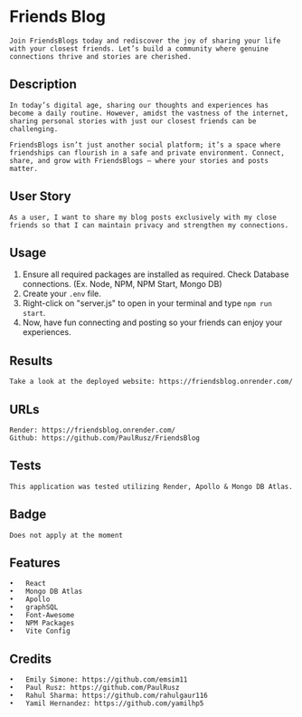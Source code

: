 # Friends Blog

    Join FriendsBlogs today and rediscover the joy of sharing your life with your closest friends. Let’s build a community where genuine connections thrive and stories are cherished.

## Description

    In today’s digital age, sharing our thoughts and experiences has become a daily routine. However, amidst the vastness of the internet, sharing personal stories with just our closest friends can be challenging.

    FriendsBlogs isn’t just another social platform; it’s a space where friendships can flourish in a safe and private environment. Connect, share, and grow with FriendsBlogs – where your stories and posts matter.

## User Story

    As a user, I want to share my blog posts exclusively with my close friends so that I can maintain privacy and strengthen my connections.

## Usage

   1. Ensure all required packages are installed as required. Check Database connections. (Ex. Node, NPM, NPM Start, Mongo DB)
   2. Create your `.env` file.
   3. Right-click on "server.js" to open in your terminal and type `npm run start`.
   4. Now, have fun connecting and posting so your friends can enjoy your experiences.

## Results

    Take a look at the deployed website: https://friendsblog.onrender.com/

## URLs

    Render: https://friendsblog.onrender.com/
    Github: https://github.com/PaulRusz/FriendsBlog

## Tests

    This application was tested utilizing Render, Apollo & Mongo DB Atlas. 

## Badge

    Does not apply at the moment 

## Features

    •   React
    •   Mongo DB Atlas
    •   Apollo 
    •   graphSQL
    •   Font-Awesome 
    •   NPM Packages 
    •   Vite Config 

## Credits

    •   Emily Simone: https://github.com/emsim11
    •   Paul Rusz: https://github.com/PaulRusz
    •   Rahul Sharma: https://github.com/rahulgaur116 
    •   Yamil Hernandez: https://github.com/yamilhp5 
